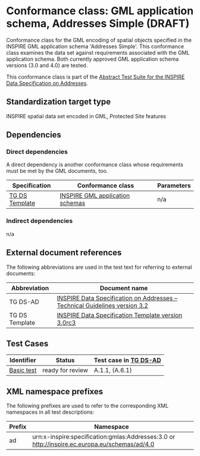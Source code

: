 # Conformance class: GML application schema, Addresses Simple (DRAFT)

Conformance class for the GML encoding of spatial objects specified in the INSPIRE GML application schema 'Addresses Simple'. This conformance class examines the data set against requirements associated with the GML application schema. Both currently approved GML application schema versions (3.0 and 4.0) are tested.

This conformance class is part of the [Abstract Test Suite for the INSPIRE Data Specification on Addresses](http://inspire.ec.europa.eu/id/ats/data-ad/3.2).

## Standardization target type

INSPIRE spatial data set encoded in GML, Protected Site features

## Dependencies

### Direct dependencies

A direct dependency is another conformance class whose requirements must be met by the GML documents, too.

| Specification | Conformance class | Parameters | 
| ------------- | ----------------- | ---------- |
| [TG DS Template](#ref_TG_DS_tmpl) | [INSPIRE GML application schemas](http://inspire.ec.europa.eu/id/ats/data/3.0rc3/schemas) | n/a |

### Indirect dependencies

n/a
 
## External document references

The following abbreviations are used in the test text for referring to external documents:

Abbreviation                     | Document name
-------------------------------- | --------------------------------------------------
TG DS-AD <a name="ref_TG_DS_AD"></a>   | [INSPIRE Data Specification on Addresses – Technical Guidelines version 3.2](http://inspire.ec.europa.eu/documents/Data_Specifications/INSPIRE_DataSpecification_AD_v3.2.pdf)
TG DS Template <a name="ref_TG_DS_tmpl"></a>   | [INSPIRE Data Specification Template version 3.0rc3](http://inspire.jrc.ec.europa.eu/documents/Data_Specifications/INSPIRE_DataSpecification_Template_v3.0rc3.pdf)

## Test Cases

| Identifier                                                        | Status   | Test case in [TG DS-AD](#ref_TG_DS_AD)  |
| ----------------------------------------------------------------- | -------- | ------------ |
| [Basic test](http://inspire.ec.europa.eu/id/ats/data-ad/3.2/ad-gml/basic)  | ready for review  | A.1.1, (A.6.1)  |

## XML namespace prefixes <a name="namespaces"></a>

The following prefixes are used to refer to the corresponding XML namespaces in all test descriptions:

Prefix         | Namespace
-------------- | -------------------------------------------------
ad             | urn:x-inspire:specification:gmlas:Addresses:3.0 or http://inspire.ec.europa.eu/schemas/ad/4.0
